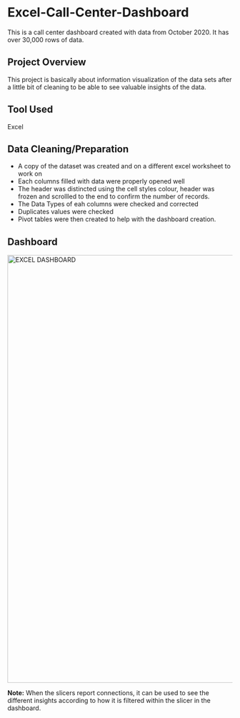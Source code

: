 # Excel-Call-Center-Dashboard
This is a call center dashboard created with data from October 2020. It has over 30,000 rows of data.
## Project Overview
This project is basically about information visualization of the data sets after a little bit of cleaning to be able to see valuable insights of the data.
## Tool Used
Excel 
## Data Cleaning/Preparation
- A copy of the dataset was created and on a different excel worksheet to work on
- Each columns filled with data were properly opened well
- The header was distincted using the cell styles colour, header was frozen and scrollled to the end to confirm the number of records.
-  The Data Types of eah columns were checked and corrected
-  Duplicates values were checked
-  Pivot tables were then created to help with the dashboard creation.

 ## Dashboard
 <img width="959" alt="EXCEL DASHBOARD" src="https://github.com/Chibuzorn/Excel-Call-Center-Dashboard/assets/150259239/157dea45-bdf5-4d66-ab3e-7f5a52c5784c">
 
**Note:** When the slicers report connections, it can be used to see the different insights according to how it is filtered within the slicer in the dashboard.
